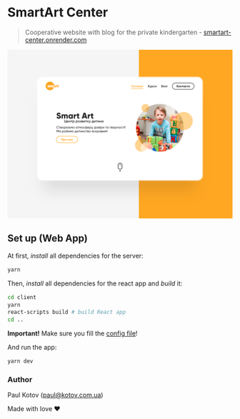 # SmartArt Center

> Cooperative website with blog for the private kindergarten - [smartart-center.onrender.com](https://smartart-center.onrender.com)

![smartart-center](https://raw.githubusercontent.com/apostlekotov/kotovts/main/public/img/projects/smartart.png)

## Set up (Web App)

At first, _install_ all dependencies for the server:

```bash
yarn
```

Then, _install_ all dependencies for the react app and _build_ it:

```bash
cd client
yarn
react-scripts build # build React app
cd ..
```

**Important!** Make sure you fill the [config file](.env)!

And run the app:

```bash
yarn dev
```

### Author

Paul Kotov (paul@kotov.com.ua)

Made with love ❤️
